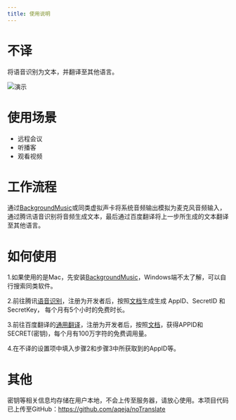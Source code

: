 ```yaml
---
title: 使用说明
---
```



# 不译
将语音识别为文本，并翻译至其他语言。

![演示](https://tva1.sinaimg.cn/large/008vxvgGly1h73sf6w2yeg30z70jte81.gif)
# 使用场景
- 远程会议
- 听播客
- 观看视频

# 工作流程
通过[BackgroundMusic](https://github.com/kyleneideck/BackgroundMusic)或同类虚拟声卡将系统音频输出模拟为麦克风音频输入，通过腾讯语音识别将音频生成文本，最后通过百度翻译将上一步所生成的文本翻译至其他语言。

# 如何使用
1.如果使用的是Mac，先安装[BackgroundMusic](https://github.com/kyleneideck/BackgroundMusic)，Windows端不太了解，可以自行搜索同类软件。

2.前往腾讯[语音识别](https://cloud.tencent.com/document/product/1093/48982)，注册为开发者后，按照[文档](https://cloud.tencent.com/document/product/1093/48982)生成生成 AppID、SecretID 和 SecretKey， 每个月有5个小时的免费时长。

3.前往百度翻译的[通用翻译](https://fanyi-api.baidu.com/doc/21)，注册为开发者后，按照[文档](https://fanyi-api.baidu.com/doc/21)，获得APPID和SECRET(密钥)，每个月有100万字符的免费调用量。

4.在不译的设置项中填入步骤2和步骤3中所获取到的AppID等。

# 其他

密钥等相关信息均存储在用户本地，不会上传至服务器，请放心使用。本项目代码已上传至GitHub：https://github.com/aqeja/noTranslate